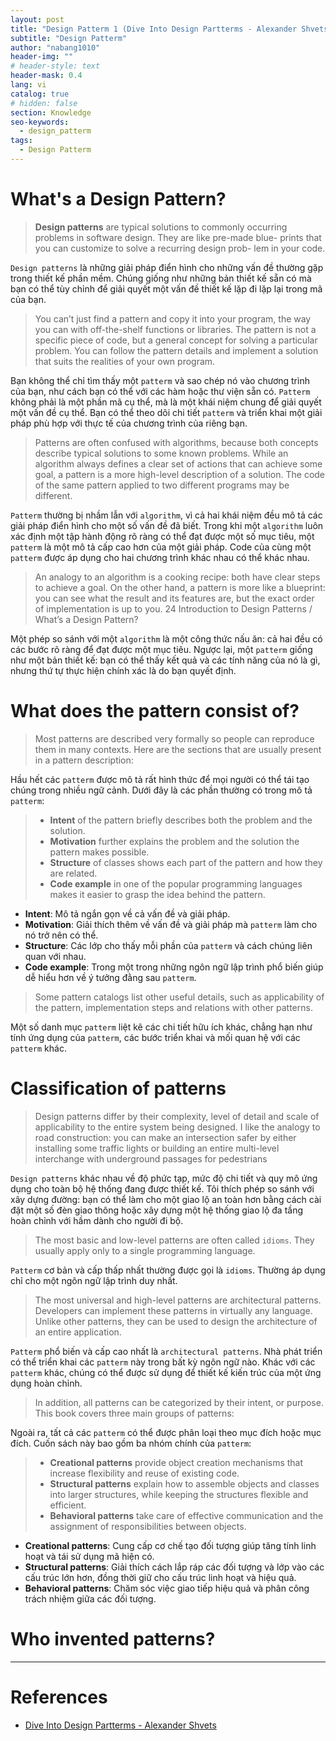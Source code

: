 ```yaml
---
layout: post
title: "Design Patterm 1 (Dive Into Design Partterms - Alexander Shvets)"
subtitle: "Design Patterm"
author: "nabang1010"
header-img: ""
# header-style: text
header-mask: 0.4
lang: vi
catalog: true
# hidden: false
section: Knowledge
seo-keywords:
  - design_patterm
tags:
  - Design Patterm
---
```


# What's a Design Pattern?

> **Design patterns** are typical solutions to commonly occurring problems in software design. They are like pre-made blue- prints that you can customize to solve a recurring design prob- lem in your code.

`Design patterns` là những giải pháp điển hình cho những vấn đề thường gặp trong thiết kế phần mềm. Chúng giống như những bản thiết kế sẵn có mà bạn có thể tùy chỉnh để giải quyết một vấn đề thiết kế lặp đi lặp lại trong mã của bạn.

> You can’t just find a pattern and copy it into your program, the way you can with off-the-shelf functions or libraries. The pattern is not a specific piece of code, but a general concept for solving a particular problem. You can follow the pattern details and implement a solution that suits the realities of your own program.

Bạn không thể chỉ tìm thấy một `patterm` và sao chép nó vào chương trình của bạn, như cách bạn có thể với các hàm hoặc thư viện sẵn có. `Patterm` không phải là một phần mã cụ thể, mà là một khái niệm chung để giải quyết một vấn đề cụ thể. Bạn có thể theo dõi chi tiết `patterm` và triển khai một giải pháp phù hợp với thực tế của chương trình của riêng bạn.

> Patterns are often confused with algorithms, because both concepts describe typical solutions to some known problems. While an algorithm always defines a clear set of actions that can achieve some goal, a pattern is a more high-level description of a solution. The code of the same pattern applied to two different programs may be different.

`Patterm` thường bị nhầm lẫn với `algorithm`, vì cả hai khái niệm đều mô tả các giải pháp điển hình cho một số vấn đề đã biết. Trong khi một `algorithm` luôn xác định một tập hành động rõ ràng có thể đạt được một số mục tiêu, một `patterm` là một mô tả cấp cao hơn của một giải pháp. Code của cùng một `patterm` được áp dụng cho hai chương trình khác nhau có thể khác nhau.

> An analogy to an algorithm is a cooking recipe: both have clear steps to achieve a goal. On the other hand, a pattern is more like a blueprint: you can see what the result and its features are, but the exact order of implementation is up to you. 24 Introduction to Design Patterns / What’s a Design Pattern?

Một phép so sánh với một `algorithm` là một công thức nấu ăn: cả hai đều có các bước rõ ràng để đạt được một mục tiêu. Ngược lại, một `patterm` giống như một bản thiết kế: bạn có thể thấy kết quả và các tính năng của nó là gì, nhưng thứ tự thực hiện chính xác là do bạn quyết định.


# What does the pattern consist of?

> Most patterns are described very formally so people can reproduce them in many contexts. Here are the sections that are usually present in a pattern description:

Hầu hết các `patterm` được mô tả rất hình thức để mọi người có thể tái tạo chúng trong nhiều ngữ cảnh. Dưới đây là các phần thường có trong mô tả `patterm`:

> - **Intent** of the pattern briefly describes both the problem and the solution.
> - **Motivation** further explains the problem and the solution the pattern makes possible.
> - **Structure** of classes shows each part of the pattern and how they are related.
> - **Code example** in one of the popular programming languages makes it easier to grasp the idea behind the pattern.

- **Intent**: Mô tả ngắn gọn về cả vấn đề và giải pháp.
- **Motivation**: Giải thích thêm về vấn đề và giải pháp mà `patterm` làm cho nó trở nên có thể.
- **Structure**: Các lớp cho thấy mỗi phần của `patterm` và cách chúng liên quan với nhau.
- **Code example**: Trong một trong những ngôn ngữ lập trình phổ biến giúp dễ hiểu hơn về ý tưởng đằng sau `patterm`.

> Some pattern catalogs list other useful details, such as applicability of the pattern, implementation steps and relations with other patterns.

Một số danh mục `patterm` liệt kê các chi tiết hữu ích khác, chẳng hạn như tính ứng dụng của `patterm`, các bước triển khai và mối quan hệ với các `patterm` khác.

# Classification of patterns

> Design patterns differ by their complexity, level of detail and scale of applicability to the entire system being designed. I like the analogy to road construction: you can make an intersection safer by either installing some traffic lights or building an entire multi-level interchange with underground passages for pedestrians

`Design patterns` khác nhau về độ phức tạp, mức độ chi tiết và quy mô ứng dụng cho toàn bộ hệ thống đang được thiết kế. Tôi thích phép so sánh với xây dựng đường: bạn có thể làm cho một giao lộ an toàn hơn bằng cách cài đặt một số đèn giao thông hoặc xây dựng một hệ thống giao lộ đa tầng hoàn chỉnh với hầm dành cho người đi bộ.

> The most basic and low-level patterns are often called `idioms`. They usually apply only to a single programming language.

`Patterm` cơ bản và cấp thấp nhất thường được gọi là `idioms`. Thường áp dụng chỉ cho một ngôn ngữ lập trình duy nhất.

> The most universal and high-level patterns are architectural patterns. Developers can implement these patterns in virtually any language. Unlike other patterns, they can be used to design the architecture of an entire application.

`Patterm` phổ biến và cấp cao nhất là `architectural patterns`. Nhà phát triển có thể triển khai các `patterm` này trong bất kỳ ngôn ngữ nào. Khác với các `patterm` khác, chúng có thể được sử dụng để thiết kế kiến trúc của một ứng dụng hoàn chỉnh.

> In addition, all patterns can be categorized by their intent, or purpose. This book covers three main groups of patterns:

Ngoài ra, tất cả các `patterm` có thể được phân loại theo mục đích hoặc mục đích. Cuốn sách này bao gồm ba nhóm chính của `patterm`:

> - **Creational patterns** provide object creation mechanisms that increase flexibility and reuse of existing code.
> - **Structural patterns** explain how to assemble objects and classes into larger structures, while keeping the structures flexible and efficient.
> - **Behavioral patterns** take care of effective communication and the assignment of responsibilities between objects.

- **Creational patterns**: Cung cấp cơ chế tạo đối tượng giúp tăng tính linh hoạt và tái sử dụng mã hiện có.
- **Structural patterns**: Giải thích cách lắp ráp các đối tượng và lớp vào các cấu trúc lớn hơn, đồng thời giữ cho cấu trúc linh hoạt và hiệu quả.
- **Behavioral patterns**: Chăm sóc việc giao tiếp hiệu quả và phân công trách nhiệm giữa các đối tượng.

# Who invented patterns?

----

# References

* [Dive Into Design Partterms - Alexander Shvets]()
